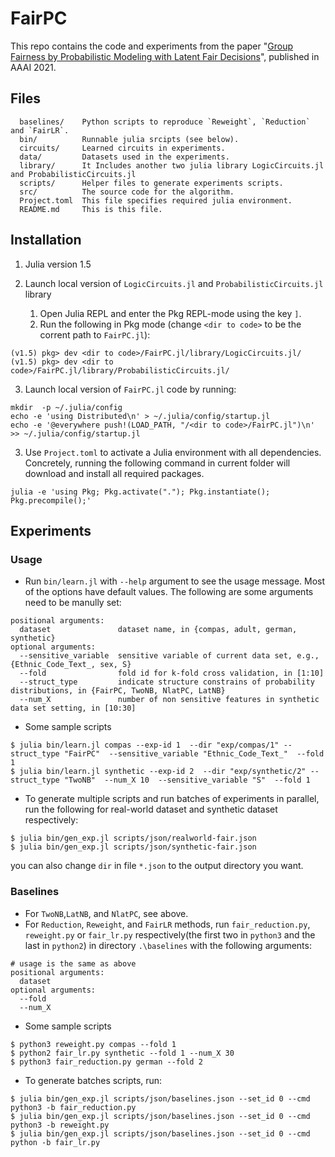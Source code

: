 # FairPC

This repo contains the code and experiments from the paper "[Group Fairness by Probabilistic Modeling with Latent Fair Decisions](http://starai.cs.ucla.edu/papers/ChoiAAAI21.pdf)", published in AAAI 2021.

## Files

```
  baselines/    Python scripts to reproduce `Reweight`, `Reduction` and `FairLR`.
  bin/          Runnable julia srcipts (see below).
  circuits/     Learned circuits in experiments.
  data/         Datasets used in the experiments.
  library/      It Includes another two julia library LogicCircuits.jl and ProbabilisticCircuits.jl
  scripts/      Helper files to generate experiments scripts.
  src/          The source code for the algorithm.
  Project.toml  This file specifies required julia environment.
  README.md     This is this file.
```

## Installation

1. Julia version 1.5

2. Launch local version of `LogicCircuits.jl` and `ProbabilisticCircuits.jl` library
    1. Open Julia REPL and enter the Pkg REPL-mode using the key `]`.
    2. Run the following in Pkg mode (change `<dir to code>` to be the corrent path to `FairPC.jl`):
  ```
  (v1.5) pkg> dev <dir to code>/FairPC.jl/library/LogicCircuits.jl/
  (v1.5) pkg> dev <dir to code>/FairPC.jl/library/ProbabilisticCircuits.jl/
  ```

3. Launch local version of `FairPC.jl` code by running:

```
mkdir  -p ~/.julia/config
echo -e 'using Distributed\n' > ~/.julia/config/startup.jl
echo -e '@everywhere push!(LOAD_PATH, "/<dir to code>/FairPC.jl")\n' >> ~/.julia/config/startup.jl
```

3. Use `Project.toml` to activate a Julia environment with all dependencies. Concretely, running the following command in current folder will download and install all required packages.

```
julia -e 'using Pkg; Pkg.activate("."); Pkg.instantiate(); Pkg.precompile();'
```

## Experiments

### Usage

- Run `bin/learn.jl` with `--help` argument to see the usage message. 
Most of the options have default values. The following are some arguments need to be manully set:

```
positional arguments:
  dataset               dataset name, in {compas, adult, german, synthetic}
optional arguments:
  --sensitive_variable  sensitive variable of current data set, e.g.,{Ethnic_Code_Text_, sex, S}
  --fold                fold id for k-fold cross validation, in [1:10]
  --struct_type         indicate structure constrains of probability distributions, in {FairPC, TwoNB, NlatPC, LatNB}
  --num_X               number of non sensitive features in synthetic data set setting, in [10:30]
```

- Some sample scripts

```
$ julia bin/learn.jl compas --exp-id 1  --dir "exp/compas/1" --struct_type "FairPC"  --sensitive_variable "Ethnic_Code_Text_"  --fold 1
$ julia bin/learn.jl synthetic --exp-id 2  --dir "exp/synthetic/2" --struct_type "TwoNB"  --num_X 10  --sensitive_variable "S"  --fold 1
```

- To generate multiple scripts and run batches of experiments in parallel, run the following for real-world dataset and synthetic dataset respectively:

``` 
$ julia bin/gen_exp.jl scripts/json/realworld-fair.json 
$ julia bin/gen_exp.jl scripts/json/synthetic-fair.json
```
you can also change `dir` in file `*.json` to the output directory you want.

### Baselines
- For `TwoNB`,`LatNB`, and `NlatPC`, see above.
- For `Reduction`, `Reweight`, and `FairLR` methods, run `fair_reduction.py`, `reweight.py` or `fair_lr.py` respectively(the first two in `python3` and the last in `python2`) in directory `.\baselines` with the following arguments:
```
# usage is the same as above
positional arguments:
  dataset
optional arguments:
  --fold
  --num_X
```
- Some sample scripts
```
$ python3 reweight.py compas --fold 1
$ python2 fair_lr.py synthetic --fold 1 --num_X 30
$ python3 fair_reduction.py german --fold 2
```
- To generate batches scripts, run:
```
$ julia bin/gen_exp.jl scripts/json/baselines.json --set_id 0 --cmd python3 -b fair_reduction.py
$ julia bin/gen_exp.jl scripts/json/baselines.json --set_id 0 --cmd python3 -b reweight.py
$ julia bin/gen_exp.jl scripts/json/baselines.json --set_id 0 --cmd python -b fair_lr.py
```
